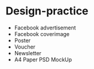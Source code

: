 # Design-practice
- Facebook advertisement
- Facebook coverimage
- Poster
- Voucher
- Newsletter
- A4 Paper PSD MockUp
